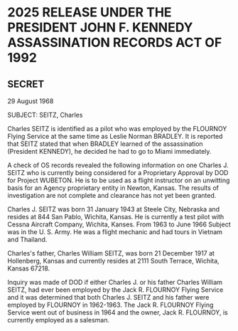 # 2025 RELEASE UNDER THE PRESIDENT JOHN F. KENNEDY ASSASSINATION RECORDS ACT OF 1992

## SECRET

29 August 1968

SUBJECT: SEITZ, Charles

Charles SEITZ is identified as a pilot who was employed by the FLOURNOY Flying Service at the same time as Leslie Norman BRADLEY. It is reported that SEITZ stated that when BRADLEY learned of the assassination (President KENNEDY), he decided he had to go to Miami immediately.

A check of OS records revealed the following information on one Charles J. SEITZ who is currently being considered for a Proprietary Approval by DOD for Project WUBETON. He is to be used as a flight instructor on an unwitting basis for an Agency proprietary entity in Newton, Kansas. The results of investigation are not complete and clearance has not yet been granted.

Charles J. SEITZ was born 31 January 1943 at Steele City, Nebraska and resides at 844 San Pablo, Wichita, Kansas. He is currently a test pilot with Cessna Aircraft Company, Wichita, Kanses. From 1963 to June 1966 Subject was in the U. S. Army. He was a flight mechanic and had tours in Vietnam and Thailand.

Charles's father, Charles William SEITZ, was born 21 December 1917 at Hollenberg, Kansas and currently resides at 2111 South Terrace, Wichita, Kansas 67218.

Inquiry was made of DOD if either Charles J. or his father Charles William SEITZ, had ever been employed by the Jack R. FLOURNOY Flying Service and it was determined that both Charles J. SEITZ and his father were employed by FLOURNOY in 1962-1963. The Jack R. FLOURNOY Flying Service went out of business in 1964 and the owner, Jack R. FLOURNOY, is currently employed as a salesman.
